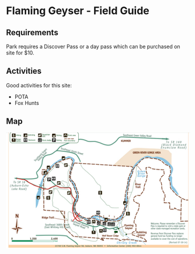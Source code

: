 # Flaming Geyser - Field Guide

## Requirements
Park requires a Discover Pass or a day pass which can be purchased on site for $10.

## Activities
Good activities for this site:
* POTA
* Fox Hunts

## Map
![map](map.png)


